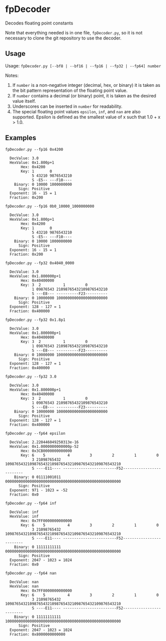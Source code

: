 # fpDecoder
Decodes floating point constants

Note that everything needed is in one file, `fpDecoder.py`, so it is not
necessary to clone the git repository to use the decoder.

## Usage

Usage: `fpDecoder.py [--bf8 | --bf16 | --fp16 | --fp32 | --fp64] number`

Notes:
1. If `number` is a non-negative integer (decimal, hex, or
   binary) it is taken as the bit pattern representation of
   the floating point value.
2. If `number` contains a decimal (or binary) point, it is
   taken as the desired value itself.
3. Underscores can be inserted in `number` for readability.
4. The special floating point values `epsilon`, `inf`, and `nan`
   are also supported.  Epsilon is defined as the smallest
   value of x such that 1.0 + x > 1.0.

## Examples

`fpDecoder.py --fp16 0x4200`
```
  DecValue: 3.0
  HexValue: 0x1.800p+1
       Hex: 0x4200
       Key: 1       0
            5 43210 9876543210
            S -E5-- ---F10----
    Binary: 0 10000 1000000000
      Sign: Positive
  Exponent: 16 - 15 = 1
  Fraction: 0x200
```

`fpDecoder.py --fp16 0b0_10000_1000000000`
```
  DecValue: 3.0
  HexValue: 0x1.800p+1
       Hex: 0x4200
       Key: 1       0
            5 43210 9876543210
            S -E5-- ---F10----
    Binary: 0 10000 1000000000
      Sign: Positive
  Exponent: 16 - 15 = 1
  Fraction: 0x200
```

`fpDecoder.py --fp32 0x4040_0000`
```
  DecValue: 3.0
  HexValue: 0x1.800000p+1
       Hex: 0x40400000
       Key: 3  2          1         0
            1 09876543 21098765432109876543210
            S ---E8--- ----------F23----------
    Binary: 0 10000000 10000000000000000000000
      Sign: Positive
  Exponent: 128 - 127 = 1
  Fraction: 0x400000
```

`fpDecoder.py --fp32 0x1.8p1`
```
  DecValue: 3.0
  HexValue: 0x1.800000p+1
       Hex: 0x40400000
       Key: 3  2          1         0
            1 09876543 21098765432109876543210
            S ---E8--- ----------F23----------
    Binary: 0 10000000 10000000000000000000000
      Sign: Positive
  Exponent: 128 - 127 = 1
  Fraction: 0x400000
```

`fpDecoder.py --fp32 3.0`
```
  DecValue: 3.0
  HexValue: 0x1.800000p+1
       Hex: 0x40400000
       Key: 3  2          1         0
            1 09876543 21098765432109876543210
            S ---E8--- ----------F23----------
    Binary: 0 10000000 10000000000000000000000
      Sign: Positive
  Exponent: 128 - 127 = 1
  Fraction: 0x400000
```

`fpDecoder.py --fp64 epsilon`
```
  DecValue: 2.220446049250313e-16
  HexValue: 0x1.0000000000000p-52
       Hex: 0x3CB0000000000000
       Key: 6    5          4         3         2         1         0
            3 21098765432 1098765432109876543210987654321098765432109876543210
            S ----E11---- ------------------------F52-------------------------
    Binary: 0 01111001011 0000000000000000000000000000000000000000000000000000
      Sign: Positive
  Exponent: 971 - 1023 = -52
  Fraction: 0x0
```

`fpDecoder.py --fp64 inf`
```
  DecValue: inf
  HexValue: inf
       Hex: 0x7FF0000000000000
       Key: 6    5          4         3         2         1         0
            3 21098765432 1098765432109876543210987654321098765432109876543210
            S ----E11---- ------------------------F52-------------------------
    Binary: 0 11111111111 0000000000000000000000000000000000000000000000000000
      Sign: Positive
  Exponent: 2047 - 1023 = 1024
  Fraction: 0x0
```

`fpDecoder.py --fp64 nan`
```
  DecValue: nan
  HexValue: nan
       Hex: 0x7FF8000000000000
       Key: 6    5          4         3         2         1         0
            3 21098765432 1098765432109876543210987654321098765432109876543210
            S ----E11---- ------------------------F52-------------------------
    Binary: 0 11111111111 1000000000000000000000000000000000000000000000000000
      Sign: Positive
  Exponent: 2047 - 1023 = 1024
  Fraction: 0x8000000000000
```

